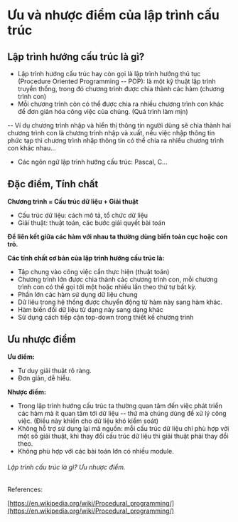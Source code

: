 # Ưu và nhược điểm của lập trình cấu trúc 

Lập trình hướng cấu trúc là gì?
-------------------------------

-   Lập trình hướng cấu trúc hay còn gọi là lập trình hướng thủ tục (Procedure Oriented Programming -- POP): là một kỹ thuật lập trình truyền thống, trong đó chương trình được chia thành các hàm (chương trình con)
-   Mỗi chương trình còn có thể được chia ra nhiều chương trình con khác để đơn giản hóa công việc của chúng. (Quá trình làm mịn)

-- Ví dụ chương trình nhập và hiển thị thông tin người dùng sẽ chia thành hai chương trình con là chương trình nhập và xuất, nếu việc nhập thông tin phức tạp thì chương trình nhập thông tin có thể chia ra nhiều chương trình con khác nhau...

-   Các ngôn ngữ lập trình hướng cấu trúc: Pascal, C...

Đặc điểm, Tính chất
-------------------

**Chương trình = Cấu trúc dữ liệu + Giải thuật**

-   Cấu trúc dữ liệu: cách mô tả, tổ chức dữ liệu
-   Giải thuật: thuật toán, các bước giải quyết bài toán

**Để liên kết giữa các hàm với nhau ta thường dùng biến toàn cục hoặc con trỏ.**

**Các tính chất cơ bản của lập trình hướng cấu trúc là:**

-   Tập chung vào công việc cần thực hiện (thuật toán)
-   Chương trình lớn được chia thành các chương trình con, mỗi chương trình con có thể gọi tới một hoặc nhiều lần theo thứ tự bất kỳ.
-   Phần lớn các hàm sử dụng dữ liệu chung
-   Dữ liêu trong hệ thống được chuyển động từ hàm này sang hàm khác.
-   Hàm biến đổi dữ liệu từ dạng này sang dạng khác
-   Sử dụng cách tiếp cận top-down trong thiết kế chương trình

Ưu nhược điểm
-------------

**Ưu điểm:**

-   Tư duy giải thuật rõ ràng.
-   Đơn giản, dễ hiểu.

**Nhược điểm:**

-   Trong lập trình hướng cấu trúc ta thường quan tâm đến việc phát triển các hàm mà ít quan tâm tới dữ liệu -- thứ mà chúng dùng để xử lý công việc. (Điều này khiến cho dữ liệu khó kiểm soát)
-   Không hỗ trợ sử dụng lại mã nguồn: mỗi cấu trúc dữ liệu chỉ phù hợp với một số giải thuật, khi thay đổi cấu trúc dữ liệu thì giải thuật phải thay đổi theo.
-   Không phù hợp với các bài toán lớn có nhiều module.

###### Lập trình cấu trúc là gì? Ưu nhược điểm.

References:

[https://en.wikipedia.org/wiki/Procedural_programming/](https://en.wikipedia.org/wiki/Procedural_programming/)